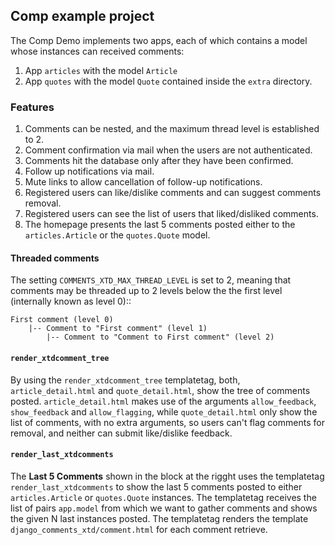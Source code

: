 ## Comp example project ##

The Comp Demo implements two apps, each of which contains a model whose instances can received comments:

 1. App `articles` with the model `Article`
 1. App `quotes` with the model `Quote` contained inside the `extra` directory.
### Features

 1. Comments can be nested, and the maximum thread level is established to 2.
 1. Comment confirmation via mail when the users are not authenticated.
 1. Comments hit the database only after they have been confirmed.
 1. Follow up notifications via mail.
 1. Mute links to allow cancellation of follow-up notifications.
 1. Registered users can like/dislike comments and can suggest comments removal.
 1. Registered users can see the list of users that liked/disliked comments.
 1. The homepage presents the last 5 comments posted either to the `articles.Article` or the `quotes.Quote` model.

#### Threaded comments

The setting `COMMENTS_XTD_MAX_THREAD_LEVEL` is set to 2, meaning that comments may be threaded up to 2 levels below the the first level (internally known as level 0)::
    
    First comment (level 0)
        |-- Comment to "First comment" (level 1)
            |-- Comment to "Comment to First comment" (level 2)

#### `render_xtdcomment_tree`

By using the `render_xtdcomment_tree` templatetag, both, `article_detail.html` and `quote_detail.html`, show the tree of comments posted. `article_detail.html` makes use of the arguments `allow_feedback`, `show_feedback` and `allow_flagging`, while `quote_detail.html` only show the list of comments, with no extra arguments, so users can't flag comments for removal, and neither can submit like/dislike feedback.

#### `render_last_xtdcomments`

The **Last 5 Comments** shown in the block at the rigght uses the templatetag `render_last_xtdcomments` to show the last 5 comments posted to either `articles.Article` or `quotes.Quote` instances. The templatetag receives the list of pairs `app.model` from which we want to gather comments and shows the given N last instances posted. The templatetag renders the template `django_comments_xtd/comment.html` for each comment retrieve.
